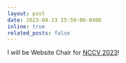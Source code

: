 ```yaml
---
layout: post
date: 2023-04-23 15:59:00-0400
inline: true
related_posts: false
---
```


I will be Website Chair for [NCCV 2023](https://sites.google.com/view/nccv2023/home?authuser=0)!
